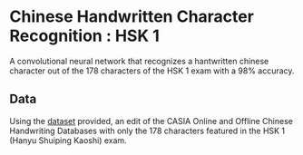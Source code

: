 # Chinese Handwritten Character Recognition : HSK 1
A convolutional neural network that recognizes a hantwritten chinese character out of the 178 characters of the HSK 1 exam with a 98% accuracy.

## Data
Using the [dataset](https://www.kaggle.com/vitsuji/chinese-handwriting-recognition-hsk-1) provided, an edit of the CASIA Online and Offline Chinese Handwriting Databases with only the 178 characters  featured in the HSK 1 (Hanyu Shuiping Kaoshi) exam. 
